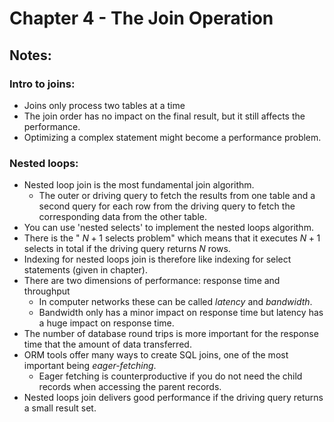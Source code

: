 # Chapter 4 - The Join Operation

## Notes:
### Intro to joins:
- Joins only process two tables at a time
- The join order has no impact on the final result, but it still affects the performance. 
- Optimizing a complex statement might become a performance problem. 

### Nested loops:
- Nested loop join is the most fundamental join algorithm. 
    - The outer or driving query to fetch the results from one table and a second query for each row from the driving query to fetch the corresponding data from the other table. 
- You can use 'nested selects' to implement the nested loops algorithm.
- There is the " $N+1$ selects problem" which means that it executes $N+1$ selects in total if the driving query returns $N$ rows.
- Indexing for nested loops join is therefore like indexing for select statements (given in chapter).
- There are two dimensions of performance: response time and throughput
    - In computer networks these can be called *latency* and *bandwidth*.
    - Bandwidth only has a minor impact on response time but latency has a huge impact on response time. 
- The number of database round trips is more important for the response time that the amount of data transferred. 
- ORM tools offer many ways to create SQL joins, one of the most important being *eager-fetching*.
    - Eager fetching is counterproductive if you do not need the child records when accessing the parent records.
- Nested loops join delivers good performance if the driving query returns a small result set.
